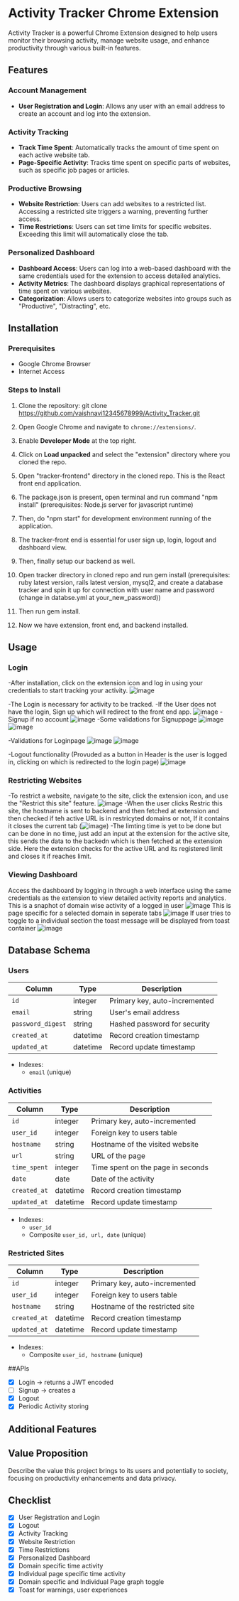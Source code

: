 # Activity Tracker Chrome Extension

Activity Tracker is a powerful Chrome Extension designed to help users monitor their browsing activity, manage website usage, and enhance productivity through various built-in features.

## Features

### Account Management
- **User Registration and Login**: Allows any user with an email address to create an account and log into the extension.

### Activity Tracking
- **Track Time Spent**: Automatically tracks the amount of time spent on each active website tab.
- **Page-Specific Activity**: Tracks time spent on specific parts of websites, such as specific job pages or articles.

### Productive Browsing
- **Website Restriction**: Users can add websites to a restricted list. Accessing a restricted site triggers a warning, preventing further access.
- **Time Restrictions**: Users can set time limits for specific websites. Exceeding this limit will automatically close the tab.

### Personalized Dashboard
- **Dashboard Access**: Users can log into a web-based dashboard with the same credentials used for the extension to access detailed analytics.
- **Activity Metrics**: The dashboard displays graphical representations of time spent on various websites.
- **Categorization**: Allows users to categorize websites into groups such as "Productive", "Distracting", etc.

## Installation

### Prerequisites
- Google Chrome Browser
- Internet Access

### Steps to Install
1. Clone the repository:
   git clone https://github.com/vaishnavi12345678999/Activity_Tracker.git
   
2. Open Google Chrome and navigate to `chrome://extensions/`.
3. Enable **Developer Mode** at the top right.
4. Click on **Load unpacked** and select the "extension" directory where you cloned the repo.

5. Open "tracker-frontend" directory in the cloned repo. This is the React front end application.
6. The package.json is present, open terminal and run command "npm install" (prerequisites: Node.js server for javascript runtime)
7. Then, do "npm start" for development environment running of the application.
8. The tracker-front end is essential for user sign up, login, logout and dashboard view.

9. Then, finally setup our backend as well.
10. Open tracker directory in cloned repo and run gem install (prerequisites: ruby latest version, rails latest version, mysql2, and create a database tracker and spin it up for connection with user name and password (change in databse.yml at your_new_password))
11. Then run gem install.
12. Now we have extension, front end, and backend installed. 
## Usage

### Login
-After installation, click on the extension icon and log in using your credentials to start tracking your activity.
![image](https://github.com/vaishnavi12345678999/Activity_Tracker/assets/120002519/22c39294-c424-4fb1-b710-3a8e80834e41)

-The Login is necessary for activity to be tracked.
-If the User does not have the login, Sign up which will redirect to the front end app.
![image](https://github.com/vaishnavi12345678999/Activity_Tracker/assets/120002519/d46f6617-be8b-4d4f-b824-4da02979c46c)
-Signup if no account
![image](https://github.com/vaishnavi12345678999/Activity_Tracker/assets/120002519/1a51c66d-fc3e-4e38-ab2c-f31347e2ed59)
-Some validations for Signuppage
![image](https://github.com/vaishnavi12345678999/Activity_Tracker/assets/120002519/573d2141-e7fd-41c5-83b5-d7ebdc4047a3)
![image](https://github.com/vaishnavi12345678999/Activity_Tracker/assets/120002519/2e8171a4-f74d-43be-acdd-5de7fb9a6a2d)

-Validations for Loginpage
![image](https://github.com/vaishnavi12345678999/Activity_Tracker/assets/120002519/8ebaaa95-61bb-41e1-baeb-48955025739b)
![image](https://github.com/vaishnavi12345678999/Activity_Tracker/assets/120002519/cf8d1d5a-f760-4e61-817e-a7361a459c01)

-Logout functionality (Provuded as a button in Header is the user is logged in, clicking on which is redirected to the login page)
![image](https://github.com/vaishnavi12345678999/Activity_Tracker/assets/120002519/c54600f1-ab17-40c1-9396-a5655a889917)

### Restricting Websites
-To restrict a website, navigate to the site, click the extension icon, and use the "Restrict this site" feature.
![image](https://github.com/vaishnavi12345678999/Activity_Tracker/assets/120002519/b21d76c5-ea2b-4e80-a4b7-a5df38622cd0)
-When the user clicks Restric this site, the hostname is sent to backend and then fetched at extension and then checked if teh active URL is in restricyted domains or not, If it contains it closes the current tab (![image](https://github.com/vaishnavi12345678999/Activity_Tracker/assets/120002519/11b2c7ac-9743-427a-9d59-bf5336d005d0))
-The limting time is yet to be done but can be done in no time, just add an input at the extension for the active site, this sends the data to the backedn which is then fetched at the extension side. Here the extension checks for the active URL and its registered limit and closes it if reaches limit.


### Viewing Dashboard
Access the dashboard by logging in through a web interface using the same credentials as the extension to view detailed activity reports and analytics.
This is a snaphot of domain wise activity of a logged in user
![image](https://github.com/vaishnavi12345678999/Activity_Tracker/assets/120002519/742fadea-f28c-4b96-9247-2486897828ce)
This is page specific for a selected domain in seperate tabs
![image](https://github.com/vaishnavi12345678999/Activity_Tracker/assets/120002519/40a4c9f9-4fd8-4eda-bcdb-2361606b7947)
If user tries to toggle to a individual section the toast message will be displayed from toast container
![image](https://github.com/vaishnavi12345678999/Activity_Tracker/assets/120002519/b27f3a63-47ec-405d-98c9-da7daaa2d8cd)



## Database Schema

### Users
| Column          | Type   | Description                   |
|-----------------|--------|-------------------------------|
| `id`            | integer| Primary key, auto-incremented |
| `email`         | string | User's email address          |
| `password_digest`| string | Hashed password for security  |
| `created_at`    | datetime| Record creation timestamp     |
| `updated_at`    | datetime| Record update timestamp       |

- Indexes:
  - `email` (unique)

### Activities
| Column          | Type    | Description                         |
|-----------------|---------|-------------------------------------|
| `id`            | integer | Primary key, auto-incremented       |
| `user_id`       | integer | Foreign key to users table          |
| `hostname`      | string  | Hostname of the visited website     |
| `url`           | string  | URL of the page                     |
| `time_spent`    | integer | Time spent on the page in seconds   |
| `date`          | date    | Date of the activity                |
| `created_at`    | datetime| Record creation timestamp           |
| `updated_at`    | datetime| Record update timestamp             |

- Indexes:
  - `user_id`
  - Composite `user_id, url, date` (unique)

### Restricted Sites
| Column          | Type    | Description                   |
|-----------------|---------|-------------------------------|
| `id`            | integer | Primary key, auto-incremented |
| `user_id`       | integer | Foreign key to users table    |
| `hostname`      | string  | Hostname of the restricted site |
| `created_at`    | datetime| Record creation timestamp     |
| `updated_at`    | datetime| Record update timestamp       |

- Indexes:
  - Composite `user_id, hostname` (unique)

##APIs
- [x] Login -> returns a JWT encoded 
- [ ] Signup -> creates a 
- [x] Logout
- [x] Periodic Activity storing
## Additional Features


## Value Proposition
Describe the value this project brings to its users and potentially to society, focusing on productivity enhancements and data privacy.

## Checklist
- [x] User Registration and Login
- [x] Logout
- [x] Activity Tracking
- [x] Website Restriction
- [x] Time Restrictions
- [x] Personalized Dashboard
- [x] Domain specific time activity
- [x] Individual page specific time activity
- [x] Domain specific and Individual Page graph toggle
- [x] Toast for warnings, user experiences
